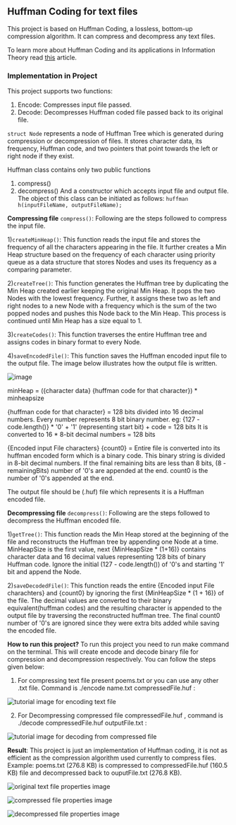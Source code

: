 ## Huffman Coding for text files
 This project is based on Huffman Coding, a lossless, bottom-up compression algorithm. It can compress and decompress any text files.

 To learn more about Huffman Coding and its applications in Information Theory read [this](https://en.wikipedia.org/wiki/Huffman_coding) article.

### Implementation in Project
This project supports two functions:
1) Encode: Compresses input file passed.
2) Decode: Decompresses Huffman coded file passed back to its original file.

`struct Node` represents a node of Huffman Tree which is generated during compression or decompression of files. It stores character data, its frequency, Huffman code, and two pointers that point towards the left or right node if they exist.

Huffman class contains only two public functions
1) compress()
2) decompress()
And a constructor which accepts input file and output file. The object of this class can be initiated as follows: `huffman h(inputFileName, outputFileName);`

**Compressing file** `compress()`: Following are the steps followed to compress the input file.

1)`createMinHeap()`: This function reads the input file and stores the frequency of all the characters appearing in the file. It further creates a Min Heap structure based on the frequency of each character using priority queue as a data structure that stores Nodes and uses its frequency as a comparing parameter.

2)`createTree()`: This function generates the Huffman tree by duplicating the Min Heap created earlier keeping the original Min Heap. It pops the two Nodes with the lowest frequency. Further, it assigns these two as left and right nodes to a new Node with a frequency which is the sum of the two popped nodes and pushes this Node back to the Min Heap. This process is continued until Min Heap has a size equal to 1.

3)`createCodes()`: This function traverses the entire Huffman tree and assigns codes in binary format to every Node.

4)`saveEncodedFile()`: This function saves the Huffman encoded input file to the output file. The image below
illustrates how the output file is written.

![image](https://github.com/ethanhunt2811/Huffman_Coding_of_Files/assets/86483407/9b1fd244-2374-45f6-9faf-fb41ff08ad32)


minHeap = ({character data} {huffman code for that character}) * minheapsize

{huffman code for that character} = 128 bits divided into 16 decimal numbers. Every number represents 8 bit binary number.
eg: {127 - code.length()} * '0' + '1' (representing start bit) + code = 128 bits
It is converted to 16 * 8-bit decimal numbers = 128 bits

{Encoded input File characters} {count0} = Entire file is converted into its huffman encoded form which is a binary code. This binary string is divided in 8-bit decimal numbers. If the final remaining bits are less than 8 bits, (8 - remainingBits) number of '0's are appended at the end. count0 is the number of '0's appended at the end.

The output file should be (.huf) file which represents it is a Huffman encoded file.

**Decompressing file** `decompress()`: Following are the steps followed to decompress the Huffman encoded file.

1)`getTree()`: This function reads the Min Heap stored at the beginning of the file and reconstructs the Huffman tree by appending one Node at a time. MinHeapSize is the first value, next {MinHeapSize * (1+16)} contains character data and 16 decimal values representing 128 bits of binary Huffman code. Ignore the initial (127 - code.length()) of '0's and starting '1' bit and append the Node.

2)`saveDecodedFile()`: This function reads the entire {Encoded input File charachters} and {count0} by ignoring the first {MinHeapSize * (1 + 16)} of the file. The decimal values are converted to their binary equivalent(huffman codes) and the resulting character is appended to the output file by traversing the reconstructed huffman tree. The final count0 number of '0's are ignored since they were extra bits added while saving the encoded file.

**How to run this project?**
To run this project you need to run make command on the terminal. This will create encode and decode binary file for compression and decompression respectively.
You can follow the steps given below:

1) For compressing text file present poems.txt or you can use any other .txt file. Command is ./encode name.txt compressedFile.huf :
   
![tutorial image for encoding text file](https://github.com/ethanhunt2811/Huffman_Coding_of_Files/assets/86483407/2b4907b5-a713-4a4b-83db-1279ceb9ffbd)


2) For Decompressing compressed file compressedFile.huf , command is ./decode compressedFile.huf outputFile.txt  :

![tutorial image for decoding from compressed file](https://github.com/ethanhunt2811/Huffman_Coding_of_Files/assets/86483407/517adbba-3fa8-4c98-b8dc-b91e79e093ee)


**Result**: This project is just an implementation of Huffman coding, it is not as efficient as the compression algorithm used currently to compress files.
Example: poems.txt (276.8 KB) is compressed to compressedFile.huf (160.5 KB) file and decompressed back to ouputFile.txt (276.8 KB).

![original text file properties image](https://github.com/ethanhunt2811/Huffman_Coding_of_Files/assets/86483407/44ba4183-76f1-4720-9507-24447ac4045d)


![compressed file properties image](https://github.com/ethanhunt2811/Huffman_Coding_of_Files/assets/86483407/6ca05cd1-3e3c-4740-af51-b7d5d0662a87)


![decompressed file properties image](https://github.com/ethanhunt2811/Huffman_Coding_of_Files/assets/86483407/8a6b7731-dd56-4f9d-a63a-e3ffa4ff3ef3)
